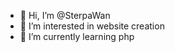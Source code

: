 - 👋 Hi, I’m @SterpaWan
- 👀 I’m interested in website creation
- 🌱 I’m currently learning php

<!---
SterpaWan/SterpaWan is a ✨ special ✨ repository because its `README.md` (this file) appears on your GitHub profile.
You can click the Preview link to take a look at your changes.
--->
